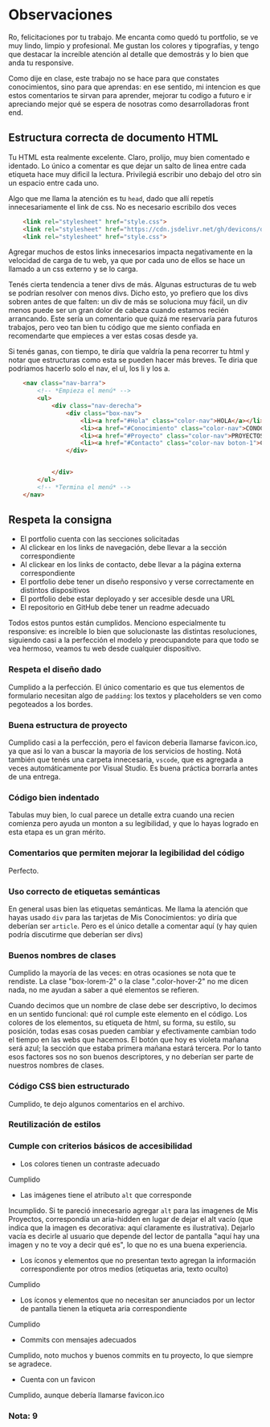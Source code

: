 # Observaciones

Ro, felicitaciones por tu trabajo. Me encanta como quedó tu portfolio, se ve muy lindo, limpio y profesional. Me gustan los colores y tipografías, y tengo que destacar la increíble atención al detalle que demostrás y lo bien que anda tu responsive. 

Como dije en clase, este trabajo no se hace para que constates conocimientos, sino para que aprendas: en ese sentido, mi intencion es que estos comentarios te sirvan para aprender, mejorar tu codigo a futuro e ir apreciando mejor qué se espera de nosotras como desarrolladoras front end.

## Estructura correcta de documento HTML

Tu HTML esta realmente excelente. Claro, prolijo, muy bien comentado e identado. Lo único a comentar es que dejar un salto de linea entre cada etiqueta hace muy dificil la lectura. Privilegiá escribir uno debajo del otro sin un espacio entre cada uno. 

Algo que me llama la atención es tu `head`, dado que allí repetís innecesariamente el link de css. No es necesario escribilo dos veces

```html
    <link rel="stylesheet" href="style.css">
    <link rel="stylesheet" href="https://cdn.jsdelivr.net/gh/devicons/devicon@v2.11.0/devicon.min.css">
    <link rel="stylesheet" href="style.css">
```

Agregar muchos de estos links innecesarios impacta negativamente en la velocidad de carga de tu web, ya que por cada uno de ellos se hace un llamado a un css externo y se lo carga. 

Tenés cierta tendencia a tener divs de más. Algunas estructuras de tu web se podrían resolver con menos divs. Dicho esto, yo prefiero que los divs sobren antes de que falten: un div de más se soluciona muy fácil, un div menos puede ser un gran dolor de cabeza cuando estamos recién arrancando. Este sería un comentario que quizá me reservaría para futuros trabajos, pero veo tan bien tu código que me siento confiada en recomendarte que empieces a ver estas cosas desde ya. 

Si tenés ganas, con tiempo, te diría que valdría la pena recorrer tu html y notar que estructuras como esta se pueden hacer más breves. Te diria que podriamos hacerlo solo el nav, el ul, los li y los a. 

```html
    <nav class="nav-barra">
        <!-- *Empieza el menú* -->
        <ul>
            <div class="nav-derecha">
                <div class="box-nav">
                    <li><a href="#Hola" class="color-nav">HOLA</a></li>
                    <li><a href="#Conocimiento" class="color-nav">CONOCIMIENTO</a></li>
                    <li><a href="#Proyecto" class="color-nav">PROYECTOS</a></li>
                    <li><a href="#Contacto" class="color-nav boton-1">CONTACTO</a></li>
                </div>


            </div>
        </ul>
        <!-- *Termina el menú* -->
    </nav>
```

## Respeta la consigna

- El portfolio cuenta con las secciones solicitadas
- Al clickear en los links de navegación, debe llevar a la sección correspondiente
- Al clickear en los links de contacto, debe llevar a la página externa
  correspondiente
- El portfolio debe tener un diseño responsivo y verse correctamente en distintos dispositivos
- El portfolio debe estar deployado y ser accesible desde una URL
- El repositorio en GitHub debe tener un readme adecuado

Todos estos puntos están cumplidos. Menciono especialmente tu responsive: es increíble lo bien que solucionaste las distintas resoluciones, siguiendo casi a la perfección el modelo y preocupandote para que todo se vea hermoso, veamos tu web desde cualquier dispositivo.

### Respeta el diseño dado

Cumplido a la perfección. El único comentario es que tus elementos de formulario necesitan algo de `padding`: los textos y placeholders se ven como pegoteados a los bordes. 

### Buena estructura de proyecto

Cumplido casi a la perfección, pero el favicon deberia llamarse favicon.ico, ya que asi lo van a buscar la mayoria de los servicios de hosting. Notá también que tenés una carpeta innecesaria, `vscode`, que es agregada a veces automáticamente por Visual Studio. Es buena práctica borrarla antes de una entrega. 

### Código bien indentado

Tabulas muy bien, lo cual parece un detalle extra cuando una recien comienza pero ayuda un monton a su legibilidad, y que lo hayas logrado en esta etapa es un gran mérito. 

### Comentarios que permiten mejorar la legibilidad del código

Perfecto. 

### Uso correcto de etiquetas semánticas

En general usas bien las etiquetas semánticas. Me llama la atención que hayas usado `div` para las tarjetas de Mis Conocimientos: yo diría que deberían ser `article`. Pero es el único detalle a comentar aquí (y hay quien podría discutirme que deberían ser divs)

### Buenos nombres de clases

Cumplido la mayoría de las veces: en otras ocasiones se nota que te rendiste. La clase "box-lorem-2" o la clase ".color-hover-2" no me dicen nada, no me ayudan a saber a qué elementos se refieren. 

Cuando decimos que un nombre de clase debe ser descriptivo, lo decimos en un sentido funcional: qué rol cumple este elemento en el código. Los colores de los elementos, su etiqueta de html, su forma, su estilo, su posición, todas esas cosas pueden cambiar y efectivamente cambian todo el tiempo en las webs que hacemos. El botón que hoy es violeta mañana será azul; la sección que estaba primera mañana estará tercera. Por lo tanto esos factores sos no son buenos descriptores, y no deberían ser parte de nuestros nombres de clases.

### Código CSS bien estructurado

Cumplido, te dejo algunos comentarios en el archivo. 

### Reutilización de estilos

<!-- Cumplido en general, aunque hay muchisimas oportunidades perdidas de reciclar estilos para que se usen en muchos elementos a la vez. Es necesario por ejemplo tener estilos distintos en los contenedores de Mis Proyectos, Mis Conocimientos, etc? Quiza puedan tener dos clases que hagan que no se repitan tanto todas las ordenes de flex? -->

### Cumple con criterios básicos de accesibilidad

- Los colores tienen un contraste adecuado

Cumplido 

- Las imágenes tiene el atributo `alt` que corresponde

Incumplido. Si te pareció innecesario agregar `alt` para las imagenes de Mis Proyectos, correspondía un aria-hidden en lugar de dejar el alt vacío (que indica que la imagen es decorativa: aquí claramente es ilustrativa). Dejarlo vacía es decirle al usuario que depende del lector de pantalla "aquí hay una imagen y no te voy a decir qué es", lo que no es una buena experiencia. 

- Los íconos y elementos que no presentan texto agregan la información correspondiente por otros medios (etiquetas aria, texto oculto)

Cumplido

- Los íconos y elementos que no necesitan ser anunciados por un lector de pantalla tienen la etiqueta aria
  correspondiente

Cumplido

- Commits con mensajes adecuados

Cumplido, noto muchos y buenos commits en tu proyecto, lo que siempre se agradece.

- Cuenta con un favicon

Cumplido, aunque debería llamarse favicon.ico

### Nota: 9
